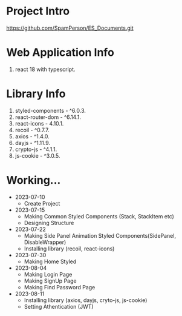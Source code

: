 # Project Intro
https://github.com/SpamPerson/ES_Documents.git

# Web Application Info
1. react 18 with typescript.

# Library Info
1. styled-components - ^6.0.3.
2. react-router-dom - ^6.14.1.
3. react-icons - 4.10.1.
4. recoil - ^0.7.7.
5. axios - ^1.4.0.
6. dayjs - ^1.11.9.
7. crypto-js - ^4.1.1.
8. js-cookie - ^3.0.5.

# Working...
+ 2023-07-10
  + Create Project  
+ 2023-07-15
  + Making Common Styled Components (Stack, StackItem etc)
  + Designing Structure
+ 2023-07-22
  + Making Side Panel Animation Styled Components(SidePanel, DisableWrapper)
  + Installing library (recoil, react-icons)
+ 2023-07-30
  + Making Home Styled
+ 2023-08-04
  + Making Login Page
  + Making SignUp Page
  + Making Find Password Page
+ 2023-08-11
  + Installing library (axios, dayjs, cryto-js, js-cookie)
  + Setting Athentication (JWT)